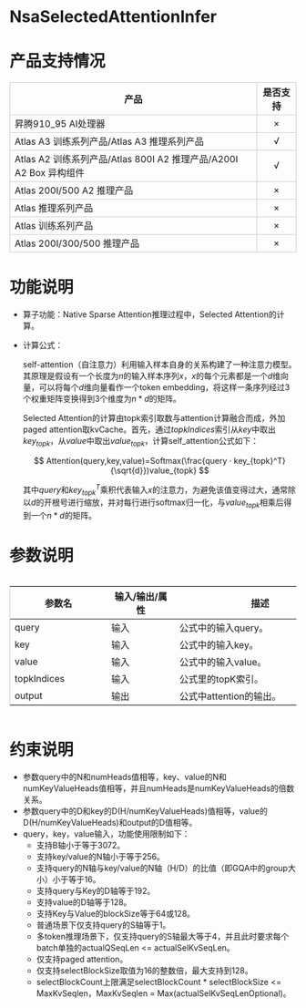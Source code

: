 # NsaSelectedAttentionInfer

# 产品支持情况

<table style="table-layout: fixed; border-collapse: collapse;">
  <thead>
    <tr>
      <!-- 表头单元格完全居中 -->
      <th style="border: 1px solid #ccc; font-weight: bold;">产品</th>
      <th style="border: 1px solid #ccc; text-align: center; font-weight: bold;">是否支持</th>
    </tr>
  </thead>
  <tbody>
    <tr>
      <td style="border: 1px solid #ccc;">昇腾910_95 AI处理器</td>
      <td style="border: 1px solid #ccc; text-align: center;">×</td>
    </tr>
    <tr>
      <td style="border: 1px solid #ccc;">Atlas A3 训练系列产品/Atlas A3 推理系列产品</td>
      <td style="border: 1px solid #ccc; text-align: center;">√</td>
    </tr>
    <tr>
      <td style="border: 1px solid #ccc;">Atlas A2 训练系列产品/Atlas 800I A2 推理产品/A200I A2 Box 异构组件</td>
      <td style="border: 1px solid #ccc; text-align: center;">√</td>
    </tr>
    <tr>
      <td style="border: 1px solid #ccc;">Atlas 200I/500 A2 推理产品</td>
      <td style="border: 1px solid #ccc; text-align: center;">×</td>
    </tr>
    <tr>
      <td style="border: 1px solid #ccc;">Atlas 推理系列产品</td>
      <td style="border: 1px solid #ccc; text-align: center;">×</td>
    </tr>
    <tr>
      <td style="border: 1px solid #ccc;">Atlas 训练系列产品</td>
      <td style="border: 1px solid #ccc; text-align: center;">×</td>
    </tr>
    <tr>
      <td style="border: 1px solid #ccc;">Atlas 200I/300/500 推理产品</td>
      <td style="border: 1px solid #ccc; text-align: center;">×</td>
    </tr>
  </tbody>
</table>

# 功能说明

- 算子功能：Native Sparse Attention推理过程中，Selected Attention的计算。
- 计算公式：
  
  self-attention（自注意力）利用输入样本自身的关系构建了一种注意力模型。其原理是假设有一个长度为$n$的输入样本序列$x$，$x$的每个元素都是一个$d$维向量，可以将每个$d$维向量看作一个token embedding，将这样一条序列经过3个权重矩阵变换得到3个维度为$n*d$的矩阵。
  
  Selected Attention的计算由topk索引取数与attention计算融合而成，外加paged attention取kvCache。首先，通过$topkIndices$索引从$key$中取出$key_{topk}$，从$value$中取出$value_{topk}$，计算self_attention公式如下：
  
  $$
  Attention(query,key,value)=Softmax(\frac{query · key_{topk}^T}{\sqrt{d}})value_{topk}
  $$
  
  其中$query$和$key_{topk}^T$乘积代表输入$x$的注意力，为避免该值变得过大，通常除以$d$的开根号进行缩放，并对每行进行softmax归一化，与$value_{topk}$相乘后得到一个$n*d$的矩阵。

# 参数说明

<div style="overflow-x: auto;">
  <table style="table-layout: fixed; width: 902px; border-collapse: collapse; border: 1px solid #ccc;">
    <colgroup>
      <col style="width: 170px">  <!-- 参数名 -->
      <col style="width: 120px">  <!-- 输入/输出 -->
      <col style="width: 300px">  <!-- 描述 -->
      <col style="width: 212px">  <!-- 数据类型 -->
      <col style="width: 100px">  <!-- 数据格式 -->
    </colgroup>
    <thead>
      <tr>
        <th style="font-weight: bold;">参数名</th>
        <th style="font-weight: bold;">输入/输出/属性</th>
        <th style="font-weight: bold;">描述</th>
        <th style="font-weight: bold;">数据类型</th>
        <th style="font-weight: bold;">数据格式</th>
      </tr>
    </thead>
    <tbody>
      <tr>
        <td style="white-space: nowrap;">query</td>
        <td>输入</td>
        <td>公式中的输入query。</td>
        <td>FLOAT16、BFLOAT16</td>
        <td>ND</td>
      </tr>
      <tr>
        <td style="white-space: nowrap;">key</td>
        <td>输入</td>
        <td>公式中的输入key。</td>
        <td>FLOAT16、BFLOAT16</td>
        <td>ND</td>
      </tr>
      <tr>
        <td style="white-space: nowrap;">value</td>
        <td>输入</td>
        <td>公式中的输入value。</td>
        <td>FLOAT16、BFLOAT16</td>
        <td>ND</td>
      </tr>
      <tr>
        <td style="white-space: nowrap;">topkIndices</td>
        <td>输入</td>
        <td>公式里的topK索引。</td>
        <td>INT32</td>
        <td>ND</td>
      </tr>
      <tr>
        <td style="white-space: nowrap;">output</td>
        <td>输出</td>
        <td>公式中attention的输出。</td>
        <td>FLOAT16、BFLOAT16</td>
        <td>ND</td>
      </tr>
    </tbody>
  </table>
</div>

# 约束说明

- 参数query中的N和numHeads值相等，key、value的N和numKeyValueHeads值相等，并且numHeads是numKeyValueHeads的倍数关系。
- 参数query中的D和key的D(H/numKeyValueHeads)值相等，value的D(H/numKeyValueHeads)和output的D值相等。
- query，key，value输入，功能使用限制如下：
  - 支持B轴小于等于3072。
  - 支持key/value的N轴小于等于256。
  - 支持query的N轴与key/value的N轴（H/D）的比值（即GQA中的group大小）小于等于16。
  - 支持query与Key的D轴等于192。
  - 支持value的D轴等于128。
  - 支持Key与Value的blockSize等于64或128。
  - 普通场景下仅支持query的S轴等于1。
  - 多token推理场景下，仅支持query的S轴最大等于4，并且此时要求每个batch单独的actualQSeqLen <= actualSelKvSeqLen。
  - 仅支持paged attention。
  - 仅支持selectBlockSize取值为16的整数倍，最大支持到128。
  - selectBlockCount上限满足selectBlockCount * selectBlockSize <= MaxKvSeqlen，MaxKvSeqlen = Max(actualSelKvSeqLenOptional)。
  